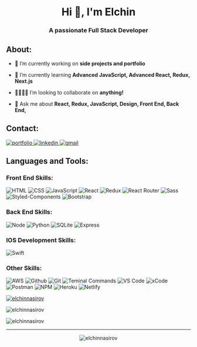 <h1 align="center">Hi 👋, I'm Elchin</h1>

<h3 align="center">A passionate Full Stack Developer</h3>

## About:
- 🔭 I’m currently working on **side projects and portfolio**

- 🌱 I’m currently learning **Advanced JavaScript, Advanced React, Redux, Next.js**

- 👨‍💻👨‍💻 I’m looking to collaborate on **anything!**

<!-- - 👨‍💻 All of my projects are available at [portfolio website]() -->

- 💬 Ask me about **React, Redux, JavaScript, Design, Front End, Back End,**

<!-- - 📫 How to reach me **nasirov.elchin@gmail.com** or [**LinkedIn**](https://www.linkedin.com/in/elchinnasirov/) -->


## Contact:
<div align="left">
<a href="https://" target="_blank">
<img src="https://img.shields.io/badge/check%20out%20my%20Portfolio-042549?style=for-the-badge&logo=moleculer&logoColor=white" alt="portfolio" />
</a>
<a href="https://www.linkedin.com/in/elchinnasirov/" target="_blank">
<img src="https://img.shields.io/badge/visit%20my%20Linkedin-0A66C2?style=for-the-badge&logo=linkedin&logoColor=white" alt="linkedin" />
</a>
<a href="mailto:nasirov.elchin@gmail.com" target="_blank">
<img src="https://img.shields.io/badge/email%20me-EA4335?style=for-the-badge&logo=gmail&logoColor=white" alt="gmail" />
</a>
</div>

<!-- Unused LinkedIn logo -->
<!-- <h3 align="left">Connect with me:</h3>
<p align="left">
<a href="https://www.linkedin.com/in/elchinnasirov/" target="_blank"><img align="center" src="https://raw.githubusercontent.com/rahuldkjain/github-profile-readme-generator/master/src/images/icons/Social/linked-in-alt.svg" alt="elchinnasirov" height="30" width="40" /></a>
</p> -->

<!-- Unused Resume goes here -->
<!-- - 📄 Know about my experiences [https://docs.google.com/document/d/141IMvHtL-4Wlm6-RK3bnHdmzMnRTconPh_LfeD4nblw/edit?usp=sharing](https://docs.google.com/document/d/141IMvHtL-4Wlm6-RK3bnHdmzMnRTconPh_LfeD4nblw/edit?usp=sharing)
 -->
 
<!-- Skill Badges -->
## Languages and Tools:

### Front End Skills:
![HTML](https://img.shields.io/badge/HTML-2E3440?style=for-the-badge&logo=html5)
![CSS](https://img.shields.io/badge/CSS-2E3440?style=for-the-badge&logo=css3)
![JavaScript](https://img.shields.io/badge/JavaScript-2E3440?style=for-the-badge&logo=javascript)
![React](https://img.shields.io/badge/React-2E3440?style=for-the-badge&logo=react)
![Redux](https://img.shields.io/badge/Redux-2E3440?style=for-the-badge&logo=redux)
![React Router](https://img.shields.io/badge/React%20Router-2E3440?style=for-the-badge&logo=react%20router)
![Sass](https://img.shields.io/badge/sass-2E3440?style=for-the-badge&logo=sass)
![Styled-Components](https://img.shields.io/badge/Styled%20Components-2E3440?style=for-the-badge&logo=styled-components)
![Bootstrap](https://img.shields.io/badge/Botstrap-2E3440?style=for-the-badge&logo=bootstrap)

### Back End Skills:
![Node](https://img.shields.io/badge/Node-2E3440?style=for-the-badge&logo=node.js)
![Python](https://img.shields.io/badge/Python-2E3440?style=for-the-badge&logo=python)
![SQLite](https://img.shields.io/badge/SQLite-2E3440?style=for-the-badge&logo=sqlite)
![Express](https://img.shields.io/badge/Express-2E3440?style=for-the-badge&logo=express)

### IOS Development Skills:
![Swift](https://img.shields.io/badge/Swift-2E3440?style=for-the-badge&logo=swift)

### Other Skills:
![AWS](https://img.shields.io/badge/AWS-2E3440?style=for-the-badge&logo=aws)
![Github](https://img.shields.io/badge/GitHub-2E3440?style=for-the-badge&logo=github)
![Git](https://img.shields.io/badge/git-2E3440?style=for-the-badge&logo=git)
![Teminal Commands](https://img.shields.io/badge/terminal%20commands-2E3440?style=for-the-badge&logo=windows%20terminal)
![VS Code](https://img.shields.io/badge/VS%20Code-2E3440?style=for-the-badge&logo=visual%20studio)
![xCode](https://img.shields.io/badge/XCODE-2E3440?style=for-the-badge&logo=xcode)
![Postman](https://img.shields.io/badge/Postman-2E3440?style=for-the-badge&logo=Postman)
![NPM](https://img.shields.io/badge/npm-2E3440?style=for-the-badge&logo=npm)
![Heroku](https://img.shields.io/badge/Heroku-2E3440?style=for-the-badge&logo=heroku)
![Netlify](https://img.shields.io/badge/Netlify-2E3440?style=for-the-badge&logo=netlify)
 
<!-- List of trophies  -->
<p><a href="https://github.com/ElchinNasirov/github-profile-trophy"> <img src="https://github-profile-trophy.vercel.app/?username=ElchinNasirov" alt="elchinnasirov" /></a></p>

<!-- Github contributions stats -->
<p><img align="center" src="https://github-readme-stats.vercel.app/api?username=ElchinNasirov&show_icons=true&locale=en" alt="elchinnasirov" /></p>

<!-- ![Elchin's GitHub stats](https://github-readme-stats.vercel.app/api?username=elchinnasirov&show_icons=true&theme=dracula) -->

<!-- Github contributions/streak -->
<p><img align="center" src="https://github-readme-streak-stats.herokuapp.com/?user=ElchinNasirov" alt="elchinnasirov" /></p>

---

<p align="center"> <img src="https://komarev.com/ghpvc/?username=ElchinNasirov&label=Profile%20views&color=0e75b6&style=flat" alt="elchinnasirov" /> </p>

<!-- 
**ElchinNasirov/ElchinNasirov** is a ✨ _special_ ✨ repository because its `README.md` (this file) appears on your GitHub profile.
-->
